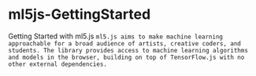 # ml5js-GettingStarted
Getting Started with ml5.js 
` ml5.js aims to make machine learning approachable for a broad audience of artists, creative coders, and students. The library provides access to machine learning algorithms and models in the browser, building on top of TensorFlow.js with no other external dependencies. `

